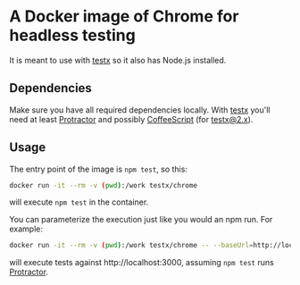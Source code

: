 # A Docker image of Chrome for headless testing
It is meant to use with [testx](http://testx.io/testx) so it also has Node.js installed.

## Dependencies
Make sure you have all required dependencies locally.
With [testx](http://testx.io/testx) you'll need at least [Protractor](http://www.protractortest.org) and possibly [CoffeeScript](http://coffeescript.org/) (for testx@2.x).

## Usage
The entry point of the image is `npm test`, so this:
```bash
docker run -it --rm -v (pwd):/work testx/chrome
```
will execute `npm test` in the container.

You can parameterize the execution just like you would an npm run.
For example:
```bash
docker run -it --rm -v (pwd):/work testx/chrome -- --baseUrl=http://localhost:3000
```
will execute tests against http://localhost:3000, assuming `npm test` runs  [Protractor](http://www.protractortest.org).
